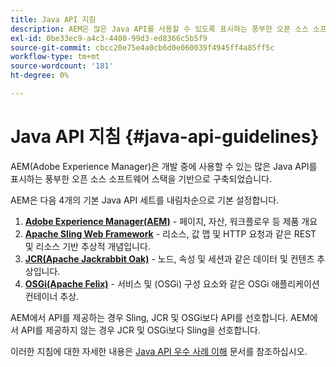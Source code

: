 ```yaml
---
title: Java API 지침
description: AEM은 많은 Java API를 사용할 수 있도록 표시하는 풍부한 오픈 소스 소프트웨어 스택을 기반으로 합니다.
exl-id: 0be33ec9-a4c3-4400-99d3-ed8366c5b5f9
source-git-commit: cbcc20e75e4a0cb6d0e060039f4945ff4a85ff5c
workflow-type: tm+mt
source-wordcount: '181'
ht-degree: 0%

---
```


# Java API 지침 {#java-api-guidelines}

AEM(Adobe Experience Manager)은 개발 중에 사용할 수 있는 많은 Java API를 표시하는 풍부한 오픈 소스 소프트웨어 스택을 기반으로 구축되었습니다.

AEM은 다음 4개의 기본 Java API 세트를 내림차순으로 기본 설정합니다.

1. **[Adobe Experience Manager(AEM)](https://docs.adobe.com/content/help/en/experience-manager-cloud-service-javadoc/index.html)**  - 페이지, 자산, 워크플로우 등 제품 개요
1. **[Apache Sling Web Framework](https://sling.apache.org/apidocs/sling11/)**  - 리소스, 값 맵 및 HTTP 요청과 같은 REST 및 리소스 기반 추상적 개념입니다.
1. **[JCR(Apache Jackrabbit Oak)](http://jackrabbit.apache.org/oak/docs/oak_api/overview.html)**  - 노드, 속성 및 세션과 같은 데이터 및 컨텐츠 추상입니다.
1. **[OSGi(Apache Felix)](https://felix.apache.org)**  - 서비스 및 (OSGi) 구성 요소와 같은 OSGi 애플리케이션 컨테이너 추상.

AEM에서 API를 제공하는 경우 Sling, JCR 및 OSGi보다 API를 선호합니다. AEM에서 API를 제공하지 않는 경우 JCR 및 OSGi보다 Sling을 선호합니다.

이러한 지침에 대한 자세한 내용은 [Java API 우수 사례 이해](https://experienceleague.adobe.com/docs/experience-manager-learn/foundation/development/understand-java-api-best-practices.html) 문서를 참조하십시오.
